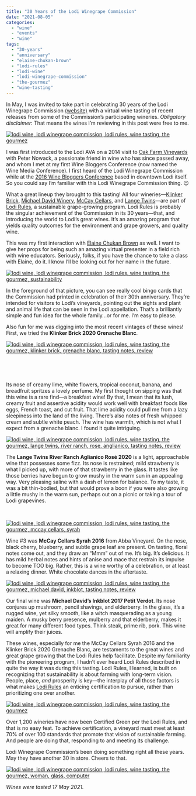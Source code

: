 ```yaml
---
title: "30 Years of the Lodi Winegrape Commission"
date: "2021-08-05"
categories:
  - "wine"
  - "events"
  - "wine"
tags:
  - "30-years"
  - "anniversary"
  - "elaine-chukan-brown"
  - "lodi-rules"
  - "lodi-wine"
  - "lodi-winegrape-commission"
  - "the-gourmez"
  - "wine-tasting"
---
```


In May, I was invited to take part in celebrating 30 years of the Lodi Winegrape Commission [(website)](https://www.lodiwine.com/Lodi-Winegrape-Commission) with a virtual wine tasting of recent releases from some of the Commission’s participating wineries. _Obligatory disclaimer_: That means the wines I’m reviewing in this post were free to me.

[![lodi wine, lodi winegrape commission, lodi rules, wine tasting, the gourmez](https://thegourmez-wpmedia.s3.amazonaws.com/2021/08/Lodi-Wine-2021-7-375x500.png)](https://thegourmez-wpmedia.s3.amazonaws.com/2021/08/Lodi-Wine-2021-7.png)

I was first introduced to the Lodi AVA on a 2014 visit to [Oak Farm Vineyards](https://thegourmez.com/2014/09/26/oak-farm-vineyards-winery-expansion-lodi/) with Peter Nowack, a passionate friend in wine who has since passed away, and whom I met at my first Wine Bloggers Conference (now named the Wine Media Conference). I first heard of the Lodi Winegrape Commission while at the [2016 Wine Bloggers Conference](https://thegourmez.com/category/wine-bloggers-conference-2016/) based in downtown Lodi itself. So you could say I’m familiar with this Lodi Winegrape Commission thing. 😉

What a great lineup they brought to this tasting! All four wineries—[Klinker Brick](https://www.klinkerbrickwinery.com/), [Michael David Winery](https://michaeldavidwinery.com/), [McCay Cellars](https://www.mccaycellars.com/), and [Lange Twins](https://langetwins.com/)—are part of [Lodi Rules](https://www.lodirules.org/), a sustainable grape-growing program. Lodi Rules is probably the singular achievement of the Commission in its 30 years—that, and introducing the world to Lodi’s great wines. It’s an amazing program that yields quality outcomes for the environment and grape growers, and quality wine.

This was my first interaction with [Elaine Chukan Brown](https://wakawakawinereviews.com/about/) as well. I want to give her props for being such an amazing virtual presenter in a field rich with wine educators. Seriously, folks, if you have the chance to take a class with Elaine, do it. I know I’ll be looking out for her name in the future.

[![lodi wine, lodi winegrape commission, lodi rules, wine tasting, the gourmez, sustainability](https://thegourmez-wpmedia.s3.amazonaws.com/2021/08/Lodi-Wine-2021-8-478x500.png)](https://thegourmez-wpmedia.s3.amazonaws.com/2021/08/Lodi-Wine-2021-8.png)

In the foreground of that picture, you can see really cool bingo cards that the Commission had printed in celebration of their 30th anniversary. They’re intended for visitors to Lodi’s vineyards, pointing out the sights and plant and animal life that can be seen in the Lodi appellation. That’s a brilliantly simple and fun idea for the whole family...or for me. I’m easy to please.

Also fun for me was digging into the most recent vintages of these wines! First, we tried the **Klinker Brick 2020 Grenache Blanc**.

[![lodi wine, lodi winegrape commission, lodi rules, wine tasting, the gourmez, klinker brick, grenache blanc, tasting notes, review](https://thegourmez-wpmedia.s3.amazonaws.com/2021/08/Lodi-Wine-2021-9-368x500.png)](https://thegourmez-wpmedia.s3.amazonaws.com/2021/08/Lodi-Wine-2021-9.png)

 

 

Its nose of creamy lime, white flowers, tropical coconut, banana, and breadfruit spritzes a lovely perfume. My first thought on sipping was that this wine is a rare find—a breakfast wine! By that, I mean that its lush, creamy fruit and assertive acidity would work well with breakfast foods like eggs, French toast, and cut fruit. That lime acidity could pull me from a lazy sleepiness into the land of the living. There’s also notes of fresh whipped cream and subtle white peach. The wine has warmth, which is not what I expect from a grenache blanc. I found it quite intriguing.

[![lodi wine, lodi winegrape commission, lodi rules, wine tasting, the gourmez, lange twins, river ranch, rose, anglianico, tasting notes, review](https://thegourmez-wpmedia.s3.amazonaws.com/2021/08/Lodi-Wine-2021-10-375x500.png)](https://thegourmez-wpmedia.s3.amazonaws.com/2021/08/Lodi-Wine-2021-10.png)

The **Lange Twins River Ranch Aglianico Rosé 2020** is a light, approachable wine that possesses some fizz. Its nose is restrained; mild strawberry is what I picked up, with more of that strawberry in the glass. It tastes like those berries have begun to grow mushy in the warm sun in an appealing way. Very pleasing saline with a dash of lemon for balance. To my taste, it was a bit thin-bodied, but that would prove a boon if you were also growing a little mushy in the warm sun, perhaps out on a picnic or taking a tour of Lodi grapevines.

 

[![lodi wine, lodi winegrape commission, lodi rules, wine tasting, the gourmez, mccay cellars, syrah](https://thegourmez-wpmedia.s3.amazonaws.com/2021/08/Lodi-Wine-2021-4-453x500.png)](https://thegourmez-wpmedia.s3.amazonaws.com/2021/08/Lodi-Wine-2021-4.png)

Wine #3 was **McCay Cellars Syrah 2016** from Abba Vineyard. On the nose, black cherry, blueberry, and subtle grape leaf are present. On tasting, floral notes come out, and they draw an “Mmm” out of me. It’s big. It’s delicious. It has mild herbal notes and hints of anise and mace that restrain its impulse to become TOO big. Rather, this is a wine worthy of a celebration, or at least a relaxing dinner. White chocolate dances in the aftertaste.

[![lodi wine, lodi winegrape commission, lodi rules, wine tasting, the gourmez, michael david, inkblot, tasting notes, review](https://thegourmez-wpmedia.s3.amazonaws.com/2021/08/Lodi-Wine-2021-12-375x500.png)](https://thegourmez-wpmedia.s3.amazonaws.com/2021/08/Lodi-Wine-2021-12.png)

Our final wine was **Michael David’s Inkblot 2017 Petit Verdot**. Its nose conjures up mushroom, pencil shavings, and elderberry. In the glass, it’s a rugged wine, yet silky smooth, like a witch masquerading as a young maiden. A musky berry presence, mulberry and that elderberry, makes it great for many different food types. Think steak, prime rib, pork. This wine will amplify their juices.

These wines, especially for me the McCay Cellars Syrah 2016 and the Klinker Brick 2020 Grenache Blanc, are testaments to the great wines and great grape growing that the Lodi Rules help facilitate. Despite my familiarity with the pioneering program, I hadn’t ever heard Lodi Rules described in quite the way it was during this tasting. Lodi Rules, I learned, is built on recognizing that sustainability is about farming with long-term vision. People, place, _and_ prosperity is key—the interplay of all those factors is what makes [Lodi Rules](https://www.lodirules.org/) an enticing certification to pursue, rather than prioritizing one over another.

[![lodi wine, lodi winegrape commission, lodi rules, wine tasting, the gourmez](https://thegourmez-wpmedia.s3.amazonaws.com/2021/08/Lodi-Wine-2021-6-375x500.png)](https://thegourmez-wpmedia.s3.amazonaws.com/2021/08/Lodi-Wine-2021-6.png)

Over 1,200 wineries have now been Certified Green per the Lodi Rules, and that is no easy feat. To achieve certification, a vineyard must meet at least 70% of over 100 standards that promote that vision of sustainable farming. And people are doing that, responding to and meeting its challenge.

Lodi Winegrape Commission’s been doing something right all these years. May they have another 30 in store. Cheers to that.

[![lodi wine, lodi winegrape commission, lodi rules, wine tasting, the gourmez, woman, glass, computer](https://thegourmez-wpmedia.s3.amazonaws.com/2021/08/Lodi-Wine-2021-13-375x500.png)](https://thegourmez-wpmedia.s3.amazonaws.com/2021/08/Lodi-Wine-2021-13.png)

_Wines were tasted 17 May 2021._
